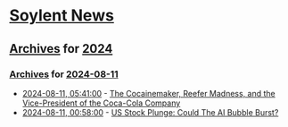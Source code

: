 # [Soylent News](../../../README.md)

## [Archives](../../index.md) for [2024](../index.md)

### [Archives](../../index.md) for [2024-08-11](index.md)

* [2024-08-11, 05:41:00](https://soylentnews.org/article.pl?sid=24/08/10/0143219&from=rss) - [The Cocainemaker, Reefer Madness, and the Vice-President of the Coca-Cola Company](https://soylentnews.org/article.pl?sid=24/08/10/0143219&from=rss)
* [2024-08-11, 00:58:00](https://soylentnews.org/article.pl?sid=24/08/10/0140245&from=rss) - [US Stock Plunge: Could The AI Bubble Burst?](https://soylentnews.org/article.pl?sid=24/08/10/0140245&from=rss)
